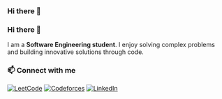 
<!--
**EbaAdisu/EbaAdisu** is a ✨ _special_ ✨ repository because its `README.md` (this file) appears on your GitHub profile.

Here are some ideas to get you started:

- 🔭 I’m currently working on ...
- 🌱 I’m currently learning ...
- 👯 I’m looking to collaborate on ...
- 🤔 I’m looking for help with ...
- 💬 Ask me about ...
- 📫 How to reach me: ...
- 😄 Pronouns: ...
- ⚡ Fun fact: ...
-->
### Hi there 👋
### Hi there 👋

I am a **Software Engineering student**. I enjoy solving complex problems and building innovative solutions through code.


### 📫 Connect with me
[![LeetCode](https://img.icons8.com/external-tal-revivo-shadow-tal-revivo/344/external-level-up-your-coding-skills-and-quickly-land-a-job-logo-shadow-tal-revivo.png)](https://leetcode.com/ebaadisu)
[![Codeforces](https://img.icons8.com/external-tal-revivo-color-tal-revivo/344/external-codeforces-programming-competitions-and-contests-programming-community-logo-color-tal-revivo.png)](https://codeforces.com/profile/ebaadisu2)
[![LinkedIn](https://img.icons8.com/fluent/48/000000/linkedin.png)](https://www.linkedin.com/in/eba-adisu-kenea/)

